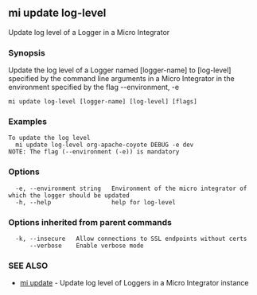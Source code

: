 ## mi update log-level

Update log level of a Logger in a Micro Integrator

### Synopsis

Update the log level of a Logger named [logger-name] to [log-level] specified by the command line arguments in a Micro Integrator in the environment specified by the flag --environment, -e

```
mi update log-level [logger-name] [log-level] [flags]
```

### Examples

```
To update the log level
  mi update log-level org-apache-coyote DEBUG -e dev
NOTE: The flag (--environment (-e)) is mandatory
```

### Options

```
  -e, --environment string   Environment of the micro integrator of which the logger should be updated
  -h, --help                 help for log-level
```

### Options inherited from parent commands

```
  -k, --insecure   Allow connections to SSL endpoints without certs
      --verbose    Enable verbose mode
```

### SEE ALSO

* [mi update](mi_update.md)	 - Update log level of Loggers in a Micro Integrator instance

